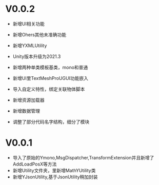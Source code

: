 # V0.0.2

- 新增UI相关功能

- 新增Ohers其他未准确功能

- 新增YXMLUtility

- Unity版本升级为2021.3

- 新增两种单类模板基类，mono和普通

- 新增UI里TextMeshProUGUI功能嵌入

- 导入自定义特性，绑定关联物体脚本

- 新增资源加载器

- 新增数据管理

- 调整了部分代码名字结构，细分了模块

# V0.0.1

- 导入了原始的Ymono,MsgDispatcher,TransformExtension并且新增了AddLoadPosX等方法
- 新增Utility文件夹，里新增MathYUtility类
- 新增YJsonUtility,基于JsonUtility稍加封装
